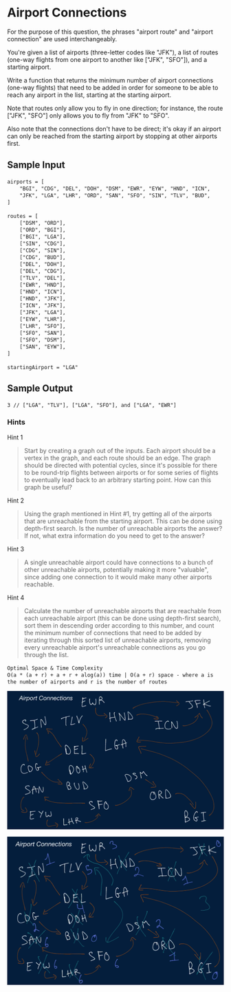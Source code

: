 # Airport Connections

For the purpose of this question, the phrases "airport route" and "airport connection" are used interchangeably.

You're given a list of airports (three-letter codes like "JFK"), a list of routes (one-way flights from one airport to another like ["JFK", "SFO"]), and a starting airport.

Write a function that returns the minimum number of airport connections (one-way flights) that need to be added in order for someone to be able to reach any airport in the list, starting at the starting airport.

Note that routes only allow you to fly in one direction; for instance, the route ["JFK", "SFO"] only allows you to fly from "JFK" to "SFO".

Also note that the connections don't have to be direct; it's okay if an airport can only be reached from the starting airport by stopping at other airports first.

## Sample Input
```
airports = [
    "BGI", "CDG", "DEL", "DOH", "DSM", "EWR", "EYW", "HND", "ICN",
    "JFK", "LGA", "LHR", "ORD", "SAN", "SFO", "SIN", "TLV", "BUD",
]

routes = [
    ["DSM", "ORD"],
    ["ORD", "BGI"],
    ["BGI", "LGA"],
    ["SIN", "CDG"],
    ["CDG", "SIN"],
    ["CDG", "BUD"],
    ["DEL", "DOH"],
    ["DEL", "CDG"],
    ["TLV", "DEL"],
    ["EWR", "HND"],
    ["HND", "ICN"],
    ["HND", "JFK"],
    ["ICN", "JFK"],
    ["JFK", "LGA"],
    ["EYW", "LHR"],
    ["LHR", "SFO"],
    ["SFO", "SAN"],
    ["SFO", "DSM"],
    ["SAN", "EYW"],
]

startingAirport = "LGA"
```

## Sample Output

```
3 // ["LGA", "TLV"], ["LGA", "SFO"], and ["LGA", "EWR"]
```

### Hints

Hint 1
> Start by creating a graph out of the inputs. Each airport should be a vertex in the graph, and each route should be an edge. The graph should be directed with potential cycles, since it's possible for there to be round-trip flights between airports or for some series of flights to eventually lead back to an arbitrary starting point. How can this graph be useful?

Hint 2
> Using the graph mentioned in Hint #1, try getting all of the airports that are unreachable from the starting airport. This can be done using depth-first search. Is the number of unreachable airports the answer? If not, what extra information do you need to get to the answer?

Hint 3
> A single unreachable airport could have connections to a bunch of other unreachable airports, potentially making it more "valuable", since adding one connection to it would make many other airports reachable.

Hint 4
> Calculate the number of unreachable airports that are reachable from each unreachable airport (this can be done using depth-first search), sort them in descending order according to this number, and count the minimum number of connections that need to be added by iterating through this sorted list of unreachable airports, removing every unreachable airport's unreachable connections as you go through the list.

```
Optimal Space & Time Complexity
O(a * (a + r) + a + r + alog(a)) time | O(a + r) space - where a is the number of airports and r is the number of routes
```

![solution](graph_image.png)

![solution](solution_image.png)


